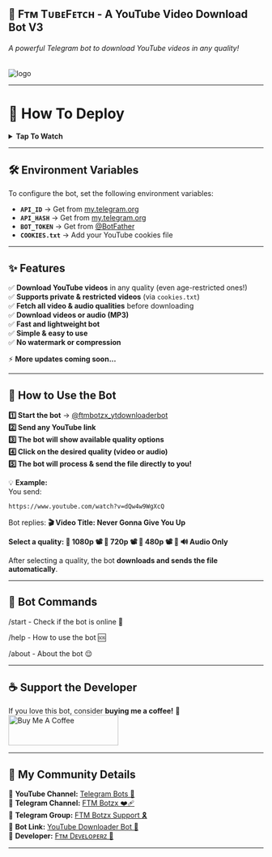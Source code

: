 
## 🔴 Fᴛᴍ TᴜʙᴇFᴇᴛᴄʜ - A YouTube Video Download Bot V3  
###### A powerful Telegram bot to download YouTube videos in any quality!  

![logo]([https://raw.githubusercontent.com/ftmdeveloperz/ftmtubefetch/main/logo.png])

---

# 🚀 How To Deploy
<b><details><summary>Tap To Watch</summary>

### 📌 Render Deployment
<a href="https://youtu.be/A4l6LPi-lM?feature=shared"><img alt="Deploy on Render" src="https://img.shields.io/badge/-YouTube-red?style=for-the-badge&logo=youtube&logoColor=white"/></a>

### 📌 Heroku Deployment
<a href="https://youtu.be/ms_ApEgbSA?feature=shared"><img alt="Deploy on Heroku" src="https://img.shields.io/badge/-YouTube-red?style=for-the-badge&logo=youtube&logoColor=white"/></a>

</b>
</details>

---

## 🛠 Environment Variables
To configure the bot, set the following environment variables:  

- **`API_ID`** → Get from [my.telegram.org](https://my.telegram.org/)  
- **`API_HASH`** → Get from [my.telegram.org](https://my.telegram.org/)  
- **`BOT_TOKEN`** → Get from [@BotFather](https://t.me/BotFather)  
- **`COOKIES.txt`** → Add your YouTube cookies file  

---

## ✨ Features
✅ **Download YouTube videos** in any quality (even age-restricted ones!)  
✅ **Supports private & restricted videos** (via `cookies.txt`)  
✅ **Fetch all video & audio qualities** before downloading  
✅ **Download videos or audio (MP3)**  
✅ **Fast and lightweight bot**  
✅ **Simple & easy to use**  
✅ **No watermark or compression**  

⚡ **More updates coming soon...**

---

## 🤖 How to Use the Bot
**1️⃣ Start the bot** → [@ftmbotzx_ytdownloaderbot](https://t.me/ftmbotzx_ytdownloaderbot)  
**2️⃣ Send any YouTube link**  
**3️⃣ The bot will show available quality options**  
**4️⃣ Click on the desired quality (video or audio)**  
**5️⃣ The bot will process & send the file directly to you!**  

💡 **Example:**  
You send:
```bash
https://www.youtube.com/watch?v=dQw4w9WgXcQ
```
Bot replies:
**🎬 Video Title: Never Gonna Give You Up**

**Select a quality: 🔹 1080p 📽️ 🔹 720p 📽️ 🔹 480p 📽️ 🔹 🔊 Audio Only**

After selecting a quality, the bot **downloads and sends the file automatically**.  

---

## 🤖 Bot Commands

/start - Check if the bot is online 🔔 

/help - How to use the bot 🆘 

/about - About the bot 😌

---

## ☕ Support the Developer
If you love this bot, consider **buying me a coffee!** 🥹  
<a href="https://www.buymeacoffee.com/ftmdeveloperz" target="_blank"><img src="https://cdn.buymeacoffee.com/buttons/v2/arial-yellow.png" alt="Buy Me A Coffee" style="height: 60px !important;width: 217px !important;"></a>

---

## 📢 My Community Details
🔹 **YouTube Channel:** [Telegram Bots 🤖](https://youtube.com/@ftmbotzx?feature=shared)  
🔹 **Telegram Channel:** [FTM Botzx ❤️‍🩹](https://t.me/ftmbotzx)  
🔹 **Telegram Group:** [FTM Botzx Support 🎗️](https://t.me/ftmbotzx_SUPPORT)  
🔹 **Bot Link:** [YouTube Downloader Bot 🤖](https://t.me/ftmbotzx_ytdownloaderbot)  
🔹 **Developer:** [Fᴛᴍ Dᴇᴠᴇʟᴏᴘᴇʀᴢ 👑](https://t.me/ftmdeveloperz)  

---

